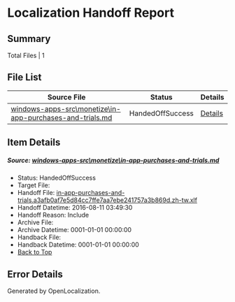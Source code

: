 # <a name='report-top'></a> Localization Handoff Report

## Summary
 Total Files | 1

## File List
 Source File | Status | Details 
 ----------- | ------ | ------- 
 [windows-apps-src\monetize\in-app-purchases-and-trials.md](https://github.com/Microsoft/windows-apps/blob/3ccf5772f422e1478bb5b66a4e8be260d3c30663/windows-apps-src/monetize/in-app-purchases-and-trials.md) | HandedOffSuccess | [Details](#d65cf72c9fb773f44c32fc327153d266b7c3b0464782)

## Item Details
##### <a name='d65cf72c9fb773f44c32fc327153d266b7c3b0464782'></a> Source: [windows-apps-src\monetize\in-app-purchases-and-trials.md](https://github.com/Microsoft/windows-apps/blob/3ccf5772f422e1478bb5b66a4e8be260d3c30663/windows-apps-src/monetize/in-app-purchases-and-trials.md)
* Status: HandedOffSuccess
* Target File: 
* Handoff File: [in-app-purchases-and-trials.a3afb0af7e5d84cc7ffe7aa7ebe241757a3b869d.zh-tw.xlf](https://github.com/Microsoft/WDG.handoff/blob/a754474a7e7b483aeace76762a696739cdf53b61/ol-handoff/Microsoft/windows-apps.zh-tw/master/in-app-purchases-and-trials.a3afb0af7e5d84cc7ffe7aa7ebe241757a3b869d.zh-tw.xlf)
* Handoff Datetime: 2016-08-11 03:49:30
* Handoff Reason: Include
* Archive File: 
* Archive Datetime: 0001-01-01 00:00:00
* Handback File: 
* Handback Datetime: 0001-01-01 00:00:00
* [Back to Top](#report-top)


## Error Details

Generated by OpenLocalization.
